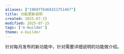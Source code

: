 ```yaml
---
aliases: ["1969776469151751467"]
title: 功能更新说明
created: 2025-07-15
modified: 2025-07-15
tags: ['e-builder']
theme: e-builder
---
```


针对每月发布的新功能中，针对需要详细说明的功能做介绍。